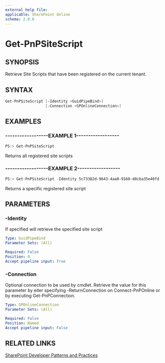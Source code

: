 ```yaml
---
external help file:
applicable: SharePoint Online
schema: 2.0.0
---
```

# Get-PnPSiteScript

## SYNOPSIS
Retrieve Site Scripts that have been registered on the current tenant.

## SYNTAX 

```powershell
Get-PnPSiteScript [-Identity <GuidPipeBind>]
                  [-Connection <SPOnlineConnection>]
```

## EXAMPLES

### ------------------EXAMPLE 1------------------
```powershell
PS:> Get-PnPSiteScript
```

Returns all registered site scripts

### ------------------EXAMPLE 2------------------
```powershell
PS:> Get-PnPSiteScript -Identity 5c73382d-9643-4aa0-9160-d0cba35e40fd
```

Returns a specific registered site script

## PARAMETERS

### -Identity
If specified will retrieve the specified site script

```yaml
Type: GuidPipeBind
Parameter Sets: (All)

Required: False
Position: 0
Accept pipeline input: True
```

### -Connection
Optional connection to be used by cmdlet. Retrieve the value for this parameter by eiter specifying -ReturnConnection on Connect-PnPOnline or by executing Get-PnPConnection.

```yaml
Type: SPOnlineConnection
Parameter Sets: (All)

Required: False
Position: Named
Accept pipeline input: False
```

## RELATED LINKS

[SharePoint Developer Patterns and Practices](http://aka.ms/sppnp)